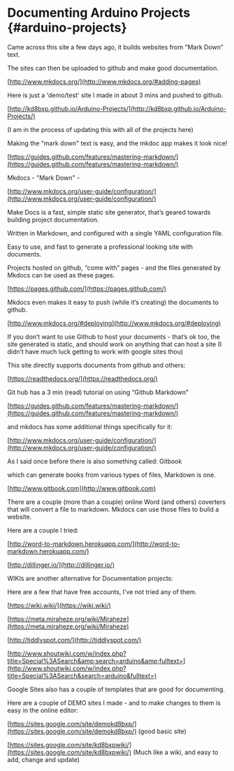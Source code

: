 # Documenting Arduino Projects {#arduino-projects}

Came across this site a few days ago, it builds websites from &quot;Mark Down&quot; text.

The sites can then be uploaded to github and make good documentation.

[http://www.mkdocs.org/](http://www.mkdocs.org/#adding-pages)

Here is just a &#039;demo/test&#039; site I made in about 3 mins and pushed to github.

[http://kd8bxp.github.io/Arduino-Projects/](http://kd8bxp.github.io/Arduino-Projects/)

(I am in the process of updating this with all of the projects here)

Making the &quot;mark down&quot; text is easy, and the mkdoc app makes it look nice!

[https://guides.github.com/features/mastering-markdown/](https://guides.github.com/features/mastering-markdown/)

Mkdocs - &quot;Mark Down&quot; -

[http://www.mkdocs.org/user-guide/configuration/](http://www.mkdocs.org/user-guide/configuration/)

Make Docs is a fast, simple static site generator, that’s geared towards building project documentation.

Written in Markdown, and configured with a single YAML configuration file.

Easy to use, and fast to generate a professional looking site with documents.

Projects hosted on github, “come with” pages - and the files generated by Mkdocs can be used as these pages.

[https://pages.github.com/](https://pages.github.com/)

Mkdocs even makes it easy to push (while it’s creating) the documents to github.

[http://www.mkdocs.org/#deploying](http://www.mkdocs.org/#deploying)

If you don’t want to use Github to host your documents - that’s ok too, the site generated is static, and should work on anything that can host a site (I didn’t have much luck getting to work with google sites thou)

This site directly supports documents from github and others:

[https://readthedocs.org/](https://readthedocs.org/)

Git hub has a 3 min (read) tutorial on using “Github Markdown”

[https://guides.github.com/features/mastering-markdown/](https://guides.github.com/features/mastering-markdown/)

and mkdocs has some additional things specifically for it:

[http://www.mkdocs.org/user-guide/configuration/](http://www.mkdocs.org/user-guide/configuration/)

As I said once before there is also something called: Gitbook

which can generate books from various types of files, Markdown is one.

[http://www.gitbook.com](http://www.gitbook.com)

There are a couple (more than a couple) online Word (and others) coverters that will convert a file to markdown. Mkdocs can use those files to build a website.

Here are a couple I tried:

[http://word-to-markdown.herokuapp.com/](http://word-to-markdown.herokuapp.com/)

[http://dillinger.io/](http://dillinger.io/)

WIKIs are another alternative for Documentation projects:

Here are a few that have free accounts, I’ve not tried any of them.

[https://wiki.wiki/](https://wiki.wiki/)

[https://meta.miraheze.org/wiki/Miraheze](https://meta.miraheze.org/wiki/Miraheze)

[http://tiddlyspot.com/](http://tiddlyspot.com/)

[http://www.shoutwiki.com/w/index.php?title=Special%3ASearch&amp;search=arduino&amp;fulltext=](http://www.shoutwiki.com/w/index.php?title=Special%3ASearch&search=arduino&fulltext=)

Google Sites also has a couple of templates that are good for documenting.

Here are a couple of DEMO sites I made - and to make changes to them is easy in the online editor:

[https://sites.google.com/site/demokd8bxp/](https://sites.google.com/site/demokd8bxp/) (good basic site)

[https://sites.google.com/site/kd8bxpwiki/](https://sites.google.com/site/kd8bxpwiki/) (Much like a wiki, and easy to add, change and update)
